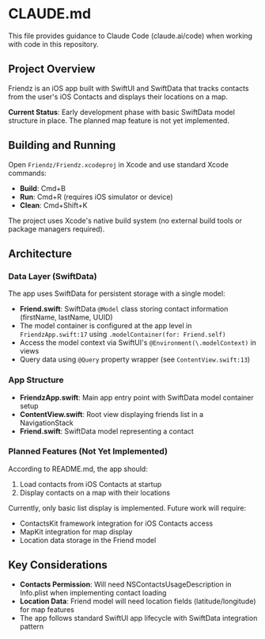 # CLAUDE.md

This file provides guidance to Claude Code (claude.ai/code) when working with code in this repository.

## Project Overview

Friendz is an iOS app built with SwiftUI and SwiftData that tracks contacts from the user's iOS Contacts and displays their locations on a map.

**Current Status**: Early development phase with basic SwiftData model structure in place. The planned map feature is not yet implemented.

## Building and Running

Open `Friendz/Friendz.xcodeproj` in Xcode and use standard Xcode commands:
- **Build**: Cmd+B
- **Run**: Cmd+R (requires iOS simulator or device)
- **Clean**: Cmd+Shift+K

The project uses Xcode's native build system (no external build tools or package managers required).

## Architecture

### Data Layer (SwiftData)

The app uses SwiftData for persistent storage with a single model:

- **Friend.swift**: SwiftData `@Model` class storing contact information (firstName, lastName, UUID)
- The model container is configured at the app level in `FriendzApp.swift:17` using `.modelContainer(for: Friend.self)`
- Access the model context via SwiftUI's `@Environment(\.modelContext)` in views
- Query data using `@Query` property wrapper (see `ContentView.swift:13`)

### App Structure

- **FriendzApp.swift**: Main app entry point with SwiftData model container setup
- **ContentView.swift**: Root view displaying friends list in a NavigationStack
- **Friend.swift**: SwiftData model representing a contact

### Planned Features (Not Yet Implemented)

According to README.md, the app should:
1. Load contacts from iOS Contacts at startup
2. Display contacts on a map with their locations

Currently, only basic list display is implemented. Future work will require:
- ContactsKit framework integration for iOS Contacts access
- MapKit integration for map display
- Location data storage in the Friend model

## Key Considerations

- **Contacts Permission**: Will need NSContactsUsageDescription in Info.plist when implementing contact loading
- **Location Data**: Friend model will need location fields (latitude/longitude) for map features
- The app follows standard SwiftUI app lifecycle with SwiftData integration pattern
